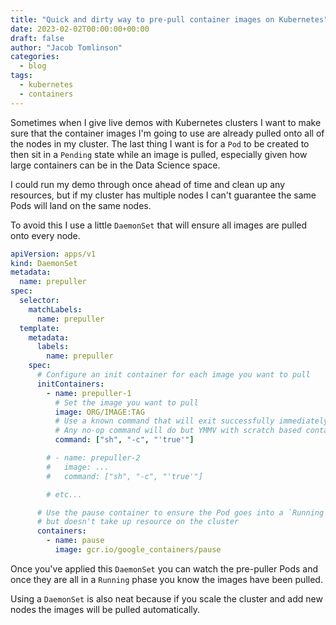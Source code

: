 ```yaml
---
title: "Quick and dirty way to pre-pull container images on Kubernetes"
date: 2023-02-02T00:00:00+00:00
draft: false
author: "Jacob Tomlinson"
categories:
  - blog
tags:
  - kubernetes
  - containers
---
```


Sometimes when I give live demos with Kubernetes clusters I want to make sure that the container images I'm going to use are already pulled onto all of the nodes in my cluster. The last thing I want is for a `Pod` to be created to then sit in a `Pending` state while an image is pulled, especially given how large containers can be in the Data Science space.

I could run my demo through once ahead of time and clean up any resources, but if my cluster has multiple nodes I can't guarantee the same Pods will land on the same nodes.

To avoid this I use a little `DaemonSet` that will ensure all images are pulled onto every node.

```yaml
apiVersion: apps/v1
kind: DaemonSet
metadata:
  name: prepuller
spec:
  selector:
    matchLabels:
      name: prepuller
  template:
    metadata:
      labels:
        name: prepuller
    spec:
      # Configure an init container for each image you want to pull
      initContainers:
        - name: prepuller-1
          # Set the image you want to pull
          image: ORG/IMAGE:TAG
          # Use a known command that will exit successfully immediately
          # Any no-op command will do but YMMV with scratch based containers
          command: ["sh", "-c", "'true'"]

        # - name: prepuller-2
        #   image: ...
        #   command: ["sh", "-c", "'true'"]

        # etc...

      # Use the pause container to ensure the Pod goes into a `Running` phase
      # but doesn't take up resource on the cluster
      containers:
        - name: pause
          image: gcr.io/google_containers/pause
```

Once you've applied this `DaemonSet` you can watch the pre-puller Pods and once they are all in a `Running` phase you know the images have been pulled.

Using a `DaemonSet` is also neat because if you scale the cluster and add new nodes the images will be pulled automatically.

